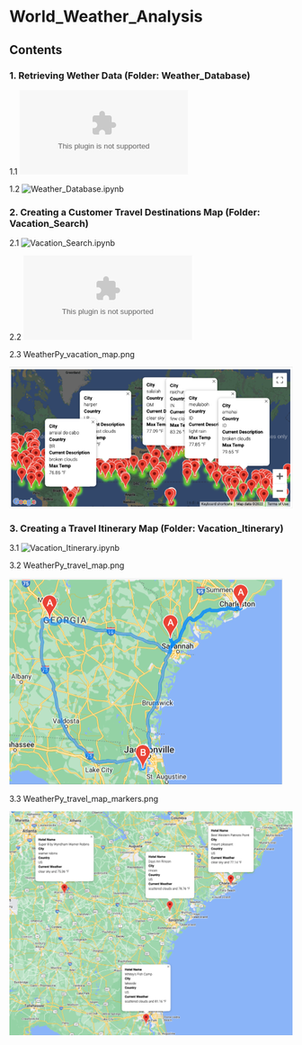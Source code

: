 # World_Weather_Analysis
## Contents

### 1. Retrieving Wether Data (Folder: Weather_Database)


1.1  ![WeatherPy_Database.csv](Weather_Database/WeatherPy_Database.csv)

1.2  ![Weather_Database.ipynb](Weather_Database/Weather_Database.ipynb)

### 2. Creating a Customer Travel Destinations Map (Folder: Vacation_Search)


2.1  ![Vacation_Search.ipynb](Vacation_Search/Vacation_Search.ipynb)

2.2  ![WeatherPy_vacation.csv](Vacation_Search/WeatherPy_vacation.csv)

2.3  WeatherPy_vacation_map.png

![](Vacation_Search/WeatherPy_vacation_map.png)

### 3. Creating a Travel Itinerary Map (Folder: Vacation_Itinerary)


3.1  ![Vacation_Itinerary.ipynb](Vacation_Itinerary/Vacation_Itinerary.ipynb)

3.2  WeatherPy_travel_map.png

![](Vacation_Itinerary/WeatherPy_travel_map.png)

3.3  WeatherPy_travel_map_markers.png

![](Vacation_Itinerary/WeatherPy_travel_map_markers.png)

